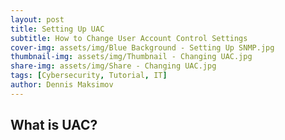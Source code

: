 ```yaml
---
layout: post
title: Setting Up UAC
subtitle: How to Change User Account Control Settings
cover-img: assets/img/Blue Background - Setting Up SNMP.jpg
thumbnail-img: assets/img/Thumbnail - Changing UAC.jpg
share-img: assets/img/Share - Changing UAC.jpg
tags: [Cybersecurity, Tutorial, IT]
author: Dennis Maksimov
---
```


## What is UAC?

